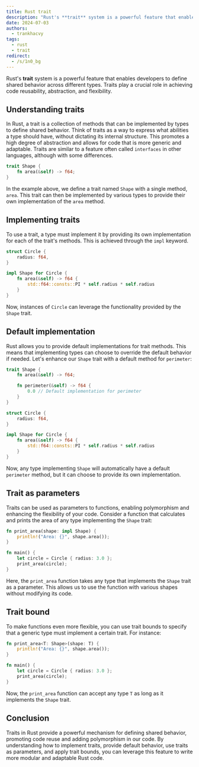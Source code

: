 ```yaml
---
title: Rust trait
description: "Rust's **trait** system is a powerful feature that enables developers to define shared behavior across different types. Traits play a crucial role in achieving code reusability, abstraction, and flexibility..."
date: 2024-07-03
authors:
  - trankhacvy
tags:
  - rust
  - trait
redirect:
  - /s/1n0_bg
---
```


Rust's **trait** system is a powerful feature that enables developers to define shared behavior across different types. Traits play a crucial role in achieving code reusability, abstraction, and flexibility.

## Understanding traits

In Rust, a trait is a collection of methods that can be implemented by types to define shared behavior. Think of traits as a way to express what abilities a type should have, without dictating its internal structure. This promotes a high degree of abstraction and allows for code that is more generic and adaptable.
Traits are similar to a feature often called `interfaces` in other languages, although with some differences.

```rust
trait Shape {
    fn area(&self) -> f64;
}
```

In the example above, we define a trait named `Shape` with a single method, `area`. This trait can then be implemented by various types to provide their own implementation of the `area` method.

## Implementing traits

To use a trait, a type must implement it by providing its own implementation for each of the trait's methods. This is achieved through the `impl` keyword.

```rust
struct Circle {
    radius: f64,
}

impl Shape for Circle {
    fn area(&self) -> f64 {
        std::f64::consts::PI * self.radius * self.radius
    }
}

```

Now, instances of `Circle` can leverage the functionality provided by the `Shape` trait.

## Default implementation

Rust allows you to provide default implementations for trait methods. This means that implementing types can choose to override the default behavior if needed. Let's enhance our `Shape` trait with a default method for `perimeter`:

```rust
trait Shape {
    fn area(&self) -> f64;

    fn perimeter(&self) -> f64 {
        0.0 // Default implementation for perimeter
    }
}

struct Circle {
    radius: f64,
}

impl Shape for Circle {
    fn area(&self) -> f64 {
        std::f64::consts::PI * self.radius * self.radius
    }
}

```

Now, any type implementing `Shape` will automatically have a default `perimeter` method, but it can choose to provide its own implementation.

## Trait as parameters

Traits can be used as parameters to functions, enabling polymorphism and enhancing the flexibility of your code. Consider a function that calculates and prints the area of any type implementing the `Shape` trait:

```rust
fn print_area(shape: impl Shape) {
    println!("Area: {}", shape.area());
}

fn main() {
    let circle = Circle { radius: 3.0 };
    print_area(circle);
}
```

Here, the `print_area` function takes any type that implements the `Shape` trait as a parameter. This allows us to use the function with various shapes without modifying its code.

## Trait bound

To make functions even more flexible, you can use trait bounds to specify that a generic type must implement a certain trait. For instance:

```rust
fn print_area<T: Shape>(shape: T) {
    println!("Area: {}", shape.area());
}

fn main() {
    let circle = Circle { radius: 3.0 };
    print_area(circle);
}
```

Now, the `print_area` function can accept any type `T` as long as it implements the `Shape` trait.

## Conclusion

Traits in Rust provide a powerful mechanism for defining shared behavior, promoting code reuse and adding polymorphism in our code. By understanding how to implement traits, provide default behavior, use traits as parameters, and apply trait bounds, you can leverage this feature to write more modular and adaptable Rust code.
